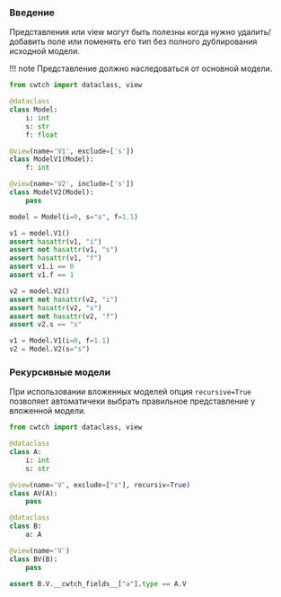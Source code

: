 ### Введение

Представления или view могут быть полезны когда нужно удалить/добавить поле или поменять его тип
без полного дублирования исходной модели.

!!! note
    Представление должно наследоваться от основной модели.

```python
from cwtch import dataclass, view

@dataclass
class Model:
    i: int
    s: str
    f: float

@view(name='V1', exclude=['s'])
class ModelV1(Model):
    f: int

@view(name='V2', include=['s'])
class ModelV2(Model):
    pass

model = Model(i=0, s="s", f=1.1)

v1 = model.V1()
assert hasattr(v1, "i")
assert not hasattr(v1, "s")
assert hasattr(v1, "f")
assert v1.i == 0
assert v1.f == 1

v2 = model.V2()
assert not hasattr(v2, "i")
assert hasattr(v2, "s")
assert not hasattr(v2, "f")
assert v2.s == "s"

v1 = Model.V1(i=0, f=1.1)
v2 = Model.V2(s="s")
```


### Рекурсивные модели

При использовании вложенных моделей опция `recursive=True` позволяет автоматичеки выбрать
правильное представление у вложенной модели.

```python
from cwtch import dataclass, view

@dataclass
class A:
    i: int
    s: str

@view(name='V', exclude=["s"], recursiv=True)
class AV(A):
    pass

@dataclass
class B:
    a: A

@view(name='V')
class BV(B):
    pass

assert B.V.__cwtch_fields__["a"].type == A.V
```
